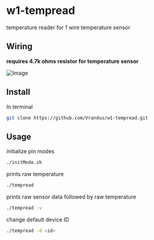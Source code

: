 # w1-tempread
temperature reader for 1 wire temperature sensor 

## Wiring

**requires 4.7k ohms resistor for temperature sensor**

![Image](https://puu.sh/C8jMA/2cb11988e3.jpg)

## Install
In terminal

```bash
git clone https://github.com/Vrandus/w1-tempread.git
```

## Usage

initialize pin modes

```bash
./initMode.sh
```

prints raw temperature

```bash
./tempread
```

prints raw sensor data followed by raw temperature

```bash
./tempread -v
```

change default device ID

```bash
./tempread -d <id>
```
